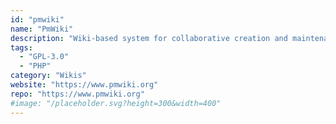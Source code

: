 ```yaml
---
id: "pmwiki"
name: "PmWiki"
description: "Wiki-based system for collaborative creation and maintenance of websites."
tags:
  - "GPL-3.0"
  - "PHP"
category: "Wikis"
website: "https://www.pmwiki.org"
repo: "https://www.pmwiki.org"
#image: "/placeholder.svg?height=300&width=400"
---
```


